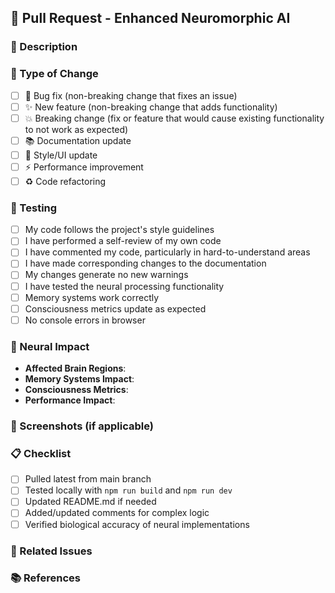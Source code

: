 ## 🧠 Pull Request - Enhanced Neuromorphic AI

### 📝 Description
<!-- Provide a clear description of your changes -->

### 🎯 Type of Change
- [ ] 🐛 Bug fix (non-breaking change that fixes an issue)
- [ ] ✨ New feature (non-breaking change that adds functionality)
- [ ] 💥 Breaking change (fix or feature that would cause existing functionality to not work as expected)
- [ ] 📚 Documentation update
- [ ] 🎨 Style/UI update
- [ ] ⚡ Performance improvement
- [ ] ♻️ Code refactoring

### 🧪 Testing
- [ ] My code follows the project's style guidelines
- [ ] I have performed a self-review of my own code
- [ ] I have commented my code, particularly in hard-to-understand areas
- [ ] I have made corresponding changes to the documentation
- [ ] My changes generate no new warnings
- [ ] I have tested the neural processing functionality
- [ ] Memory systems work correctly
- [ ] Consciousness metrics update as expected
- [ ] No console errors in browser

### 🧠 Neural Impact
<!-- Describe how your changes affect the neural network -->
- **Affected Brain Regions**: 
- **Memory Systems Impact**: 
- **Consciousness Metrics**: 
- **Performance Impact**: 

### 📸 Screenshots (if applicable)
<!-- Add screenshots of UI changes or visualization updates -->

### 📋 Checklist
- [ ] Pulled latest from main branch
- [ ] Tested locally with `npm run build` and `npm run dev`
- [ ] Updated README.md if needed
- [ ] Added/updated comments for complex logic
- [ ] Verified biological accuracy of neural implementations

### 🔗 Related Issues
<!-- Link any related issues: Fixes #123 -->

### 📚 References
<!-- List any scientific papers or resources referenced -->